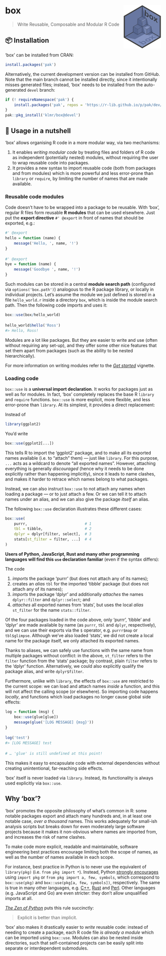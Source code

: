 <!-- README.md is generated from README.rmd. Please edit that file instead! -->



# box <img src="man/figures/box.svg" align="right" alt="" width="120"/>

> Write Reusable, Composable and Modular R Code

## 📦 Installation

‘box’ can be installed from CRAN:


```r
install.packages('pak')
```

Alternatively, the current development version can be installed from GitHub.
Note that the main branch cannot be installed directly, since it intentionally
misses generated files; instead, ‘box’ needs to be installed from the
auto-generated `devel` branch:


```r
if (! requireNamespace('pak') {
    install.packages('pak', repos = 'https://r-lib.github.io/p/pak/dev/')
}
pak::pkg_install('klmr/box@devel')
```

## 🥜 Usage in a nutshell

‘box’ allows organising R code in a more modular way, via two mechanisms:

1. It enables *writing modular code* by treating files and folders of R code as
   independent (potentially nested) modules, without requiring the user to wrap
   reusable code into packages.
2. It provides a new syntax to import reusable code (both from packages and from
   modules) which is more powerful and less error-prone than `library` or
   `require`, by limiting the number of names that are made available.

### Reusable code modules

Code doesn’t have to be wrapped into a package to be reusable. With ‘box’,
regular R files form reusable **R modules** that can be used elsewhere. Just put
the **export directive** `#' @export` in front of names that should be exported,
e.g.:

```r
#' @export
hello = function (name) {
    message('Hello, ', name, '!')
}

#' @export
bye = function (name) {
    message('Goodbye ', name, '!')
}
```

Such modules can be stored in a central **module search path** (configured via
`options('box.path')`) analogous to the R package library, or locally in
individual projects. Let’s assume the module we just defined is stored in a file
`hello_world.r` inside a directory `box`, which is inside the module search
path. Then the following code imports and uses it:


```r
box::use(box/hello_world)

hello_world$hello('Ross')
#> Hello, Ross!
```

Modules are a lot like packages. But they are easier to write and use (often
without requiring any set-up), and they offer some other nice features that set
them apart from packages (such as the ability to be nested hierarchically).

For more information on writing modules refer to the *[Get started][]* vignette.

### Loading code

`box::use` is a **universal import declaration**. It works for packages just as
well as for modules. In fact, ‘box’ completely replaces the base R `library` and
`require` functions. `box::use` is more explicit, more flexible, and less
error-prone than `library`. At its simplest, it provides a direct replacement:

Instead of


```r
library(ggplot2)
```

You’d write


```r
box::use(ggplot2[...])
```

This tells R to import the ‘ggplot2’ package, and to make all its exported names
available (i.e. to “attach” them) — just like `library`. For this purpose, `...`
acts as a wildcard to denote “all exported names”. However, attaching everything
is generally *discouraged* (hence why it needs to be done explicitly rather than
happening implicitly), since it leads to name clashes, and makes it harder to
retrace which names belong to what packages.

Instead, we can also instruct `box::use` to not attach any names when loading a
package — or to just attach a few. Or we can tell it to attach names under an
alias, and we can also give the package *itself* an alias.

The following `box::use` declaration illustrates these different cases:


```r
box::use(
    purrr,                          # 1
    tbl = tibble,                   # 2
    dplyr = dplyr[filter, select],  # 3
    stats[st_filter = filter, ...]  # 4
)
```

**Users of Python, JavaScript, Rust and many other programming languages will
find this `use` declaration familiar** (even if the syntax differs):

The code

1. *imports* the package ‘purrr’ (but does not attach any of its names);
2. creates an *alias* `tbl` for the imported ‘tibble’ package (but does not
   attach any of its names);
3. *imports* the package ‘dplyr’ and additionally *attaches* the names
   `dplyr::filter` and `dplyr::select`; and
4. *attaches* all exported names from ‘stats’, but uses the local *alias*
   `st_filter` for the name `stats::filter`.

Of the four packages loaded in the code above, only ‘purrr’, ‘tibble’ and
‘dplyr’ are made available by name (as `purrr`, `tbl` and `dplyr`,
respectively), and we can use their exports via the `$` operator, e.g.
`purrr$map` or `tbl$glimpse`. Although we’ve also loaded ‘stats’, we did not
create a local name for the package itself, we only attached its exported names.

Thanks to aliases, we can safely use functions with the same name from multiple
packages without conflict: in the above, `st_filter` refers to the `filter`
function from the ‘stats’ package; by contrast, plain `filter` refers to the
‘dplyr’ function. Alternatively, we could also explicitly qualify the package
alias, and write `dplyr$filter`.

Furthermore, unlike with `library`, the effects of `box::use` are restricted to
the current scope: we can load and attach names *inside* a function, and this
will not affect the calling scope (or elsewhere). So importing code happens
*locally*, and functions which load packages no longer cause global side
effects:


```r
log = function (msg) {
    box::use(glue[glue])
    message(glue('[LOG MESSAGE] {msg}'))
}

log('test')
#> [LOG MESSAGE] test

# … 'glue' is still undefined at this point!
```

This makes it easy to encapsulate code with external dependencies without
creating unintentional, far-reaching side effects.

‘box’ itself is never loaded via `library`. Instead, its functionality is always
used explicitly via `box::use`.

## Why ‘box’?

‘box’ promotes the opposite philosophy of what’s common in R: some notable
packages export and attach many hundreds and, in at least one notable case,
*over a thousand* names. This works adequately for small-ish analysis scripts
but breaks down for even moderately large software projects because it makes it
non-obvious where names are imported from, and increases the risk of name
clashes.

To make code more explicit, readable and maintainable, software engineering best
practices encourage limiting both the scope of names, as well as the number of
names available in each scope.

For instance, best practice in Python is to never use the equivalent of
`library(pkg)` (i.e. `from pkg import *`). Instead, Python [strongly
encourages][pep8] using `import pkg` or `from pkg import a, few, symbols`, which
correspond to `box::use(pkg)` and `box::use(pkg[a, few, symbols])`,
respectively. The same is true in many other languages, e.g. [C++][], [Rust][]
and [Perl][]. Other languages (e.g. JavaScript and Go) are even stricter: they
don’t allow unqualified imports at all.

[*The Zen of Python*][pep20] puts this rule succinctly:

> Explicit is better than implicit.

‘box’ also makes it drastically easier to *write* reusable code: instead of
needing to create a package, each R code file *is already a module* which can be
imported using `box::use`. Modules can also be nested inside directories, such
that self-contained projects can be easily split into separate or interdependent
submodules.

[roxygen2]: https://roxygen2.r-lib.org/
[pep8]: https://www.python.org/dev/peps/pep-0008/#imports
[Get started]: https://klmr.me/box/articles/box.html
[C++]: https://isocpp.github.io/CppCoreGuidelines/CppCoreGuidelines#Rs-using
[Rust]: https://doc.rust-lang.org/book/ch07-04-bringing-paths-into-scope-with-the-use-keyword.html#the-glob-operator
[Perl]: https://perldoc.perl.org/Exporter#Selecting-What-to-Export
[pep20]: https://www.python.org/dev/peps/pep-0020/
